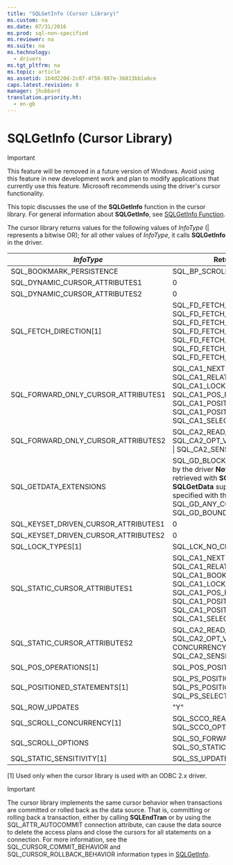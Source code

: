 ```yaml
---
title: "SQLGetInfo (Cursor Library)"
ms.custom: na
ms.date: 07/31/2016
ms.prod: sql-non-specified
ms.reviewer: na
ms.suite: na
ms.technology: 
  - drivers
ms.tgt_pltfrm: na
ms.topic: article
ms.assetid: 1b4d220d-2c07-4f56-987e-36813bb1a6ce
caps.latest.revision: 8
manager: jhubbard
translation.priority.ht: 
  - en-gb
---
```

# SQLGetInfo (Cursor Library)
> [!IMPORTANT]  
>  This feature will be removed in a future version of Windows. Avoid using this feature in new development work and plan to modify applications that currently use this feature. Microsoft recommends using the driver's cursor functionality.  
  
 This topic discusses the use of the **SQLGetInfo** function in the cursor library. For general information about **SQLGetInfo**, see [SQLGetInfo Function](../content/SQLGetInfo-Function.md).  
  
 The cursor library returns values for the following values of *InfoType* (&#124; represents a bitwise OR); for all other values of *InfoType*, it calls **SQLGetInfo** in the driver.  
  
|*InfoType*|Returned value|  
|----------------|--------------------|  
|SQL_BOOKMARK_PERSISTENCE|SQL_BP_SCROLL|  
|SQL_DYNAMIC_CURSOR_ATTRIBUTES1|0|  
|SQL_DYNAMIC_CURSOR_ATTRIBUTES2|0|  
|SQL_FETCH_DIRECTION[1]|SQL_FD_FETCH_ABSOLUTE &#124; SQL_FD_FETCH_FIRST &#124; SQL_FD_FETCH_LAST &#124; SQL_FD_FETCH_NEXT &#124; SQL_FD_FETCH_PRIOR &#124; SQL_FD_FETCH_RELATIVE &#124; SQL_FD_FETCH_BOOKMARK|  
|SQL_FORWARD_ONLY_CURSOR_ATTRIBUTES1|SQL_CA1_NEXT &#124; SQL_CA1_ABSOLUTE &#124; SQL_CA1_RELATIVE &#124; SQL_CA1_LOCK_NO_CHANGE &#124; SQL_CA1_POS_POSITION &#124; SQL_CA1_POSITIONED_DELETE &#124; SQL_CA1_POSITIONED_UPDATE &#124; SQL_CA1_SELECT_FOR_UPDATE|  
|SQL_FORWARD_ONLY_CURSOR_ATTRIBUTES2|SQL_CA2_READ_ONLY_CONCUR &#124; SQL_CA2_OPT_VALUES_CONCURRENCY &#124; SQL_CA2_SENSITIVITY_UPDATES|  
|SQL_GETDATA_EXTENSIONS|SQL_GD_BLOCK &#124; any values returned by the driver **Note:**  When data is retrieved with **SQLFetchScroll**, **SQLGetData** supports the functionality specified with the SQL_GD_ANY_COLUMN and SQL_GD_BOUND bitmasks.|  
|SQL_KEYSET_DRIVEN_CURSOR_ATTRIBUTES1|0|  
|SQL_KEYSET_DRIVEN_CURSOR_ATTRIBUTES2|0|  
|SQL_LOCK_TYPES[1]|SQL_LCK_NO_CHANGE|  
|SQL_STATIC_CURSOR_ATTRIBUTES1|SQL_CA1_NEXT &#124; SQL_CA1_ABSOLUTE &#124; SQL_CA1_RELATIVE &#124; SQL_CA1_BOOKMARK &#124; SQL_CA1_LOCK_NO_CHANGE &#124; SQL_CA1_POS_POSITION &#124; SQL_CA1_POSITIONED_DELETE &#124; SQL_CA1_POSITIONED_UPDATE &#124; SQL_CA1_SELECT_FOR_UPDATE|  
|SQL_STATIC_CURSOR_ATTRIBUTES2|SQL_CA2_READ_ONLY_CONCUR &#124; SQL_CA2_OPT_VALUES_ CONCURRENCY &#124; SQL_CA2_SENSITIVITY_UPDATES|  
|SQL_POS_OPERATIONS[1]|SQL_POS_POSITION|  
|SQL_POSITIONED_STATEMENTS[1]|SQL_PS_POSITIONED_DELETE &#124; SQL_PS_POSITIONED_UPDATE &#124; SQL_PS_SELECT_FOR_UPDATE|  
|SQL_ROW_UPDATES|"Y"|  
|SQL_SCROLL_CONCURRENCY[1]|SQL_SCCO_READ_ONLY &#124; SQL_SCCO_OPT_VALUES|  
|SQL_SCROLL_OPTIONS|SQL_SO_FORWARD_ONLY &#124; SQL_SO_STATIC|  
|SQL_STATIC_SENSITIVITY[1]|SQL_SS_UPDATES|  
  
 [1]   Used only when the cursor library is used with an ODBC 2.x driver.  
  
> [!IMPORTANT]  
>  The cursor library implements the same cursor behavior when transactions are committed or rolled back as the data source. That is, committing or rolling back a transaction, either by calling **SQLEndTran** or by using the SQL_ATTR_AUTOCOMMIT connection attribute, can cause the data source to delete the access plans and close the cursors for all statements on a connection. For more information, see the SQL_CURSOR_COMMIT_BEHAVIOR and SQL_CURSOR_ROLLBACK_BEHAVIOR information types in [SQLGetInfo](../content/SQLGetInfo-Function.md).